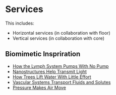 # Services

This includes:
* Horizontal services (in collaboration with floor)
* Vertical services (in collaboration with core)

## Biomimetic Inspriration
* [How the Lymph System Pumps With No Pump](https://asknature.org/strategy/how-the-lymph-system-pumps-with-no-pump/)
* [Nanostructures Help Transmit Light](https://asknature.org/strategy/nanostructures-help-transmit-light/)
* [How Trees Lift Water With Little Effort](https://asknature.org/strategy/xylem-conduits-transport-water/)
* [Vascular Systems Transport Fluids and Solutes](https://asknature.org/strategy/vascular-systems-transport-fluids-and-solutes/)
* [Pressure Makes Air Move](https://asknature.org/strategy/pressure-makes-air-move/)
